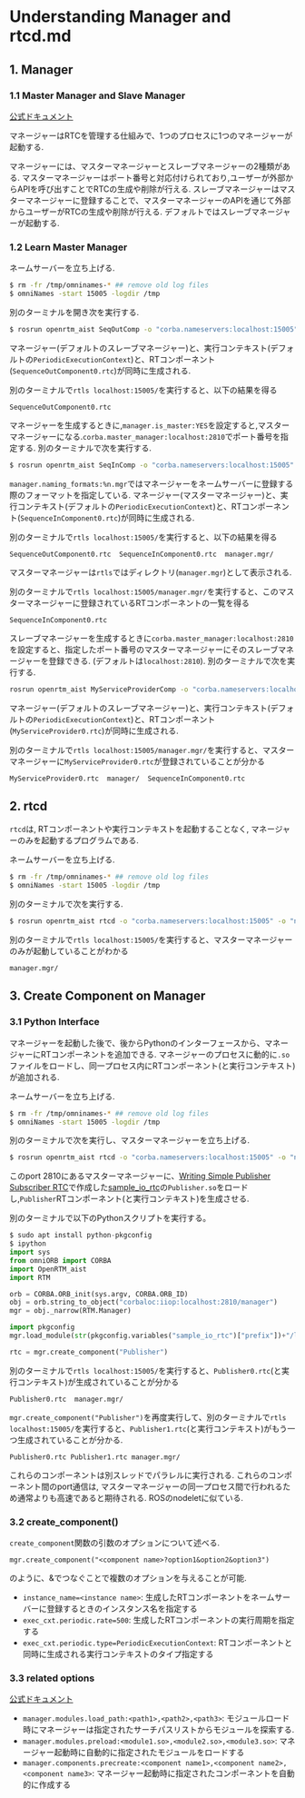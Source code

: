 # Understanding Manager and rtcd.md

## 1. Manager

### 1.1 Master Manager and Slave Manager

[公式ドキュメント](https://openrtm.org/openrtm/ja/doc/developersguide/advanced_rt_system_programming/mastermanager_slavemanager)

マネージャーはRTCを管理する仕組みで、1つのプロセスに1つのマネージャーが起動する.

マネージャーには、マスターマネージャーとスレーブマネージャーの2種類がある. マスターマネージャーはポート番号と対応付けられており,ユーザーが外部からAPIを呼び出すことでRTCの生成や削除が行える. スレーブマネージャーはマスターマネージャーに登録することで、マスターマネージャーのAPIを通じて外部からユーザーがRTCの生成や削除が行える. デフォルトではスレーブマネージャーが起動する.

### 1.2 Learn Master Manager

ネームサーバーを立ち上げる.
```bash
$ rm -fr /tmp/omninames-* ## remove old log files
$ omniNames -start 15005 -logdir /tmp
```

別のターミナルを開き次を実行する.
```bash
$ rosrun openrtm_aist SeqOutComp -o "corba.nameservers:localhost:15005" -o "naming.formats:%n.rtc"
```
マネージャー(デフォルトのスレーブマネージャー)と、実行コンテキスト(デフォルトの`PeriodicExecutionContext`)と、RTコンポーネント(`SequenceOutComponent0.rtc`)が同時に生成される.

別のターミナルで`rtls localhost:15005/`を実行すると、以下の結果を得る
```
SequenceOutComponent0.rtc
```

マネージャーを生成するときに,`manager.is_master:YES`を設定すると,マスターマネージャーになる.`corba.master_manager:localhost:2810`でポート番号を指定する. 別のターミナルで次を実行する.
```bash
$ rosrun openrtm_aist SeqInComp -o "corba.nameservers:localhost:15005" -o "naming.formats:%n.rtc" -o "manager.is_master:YES" -o "corba.master_manager:localhost:2810" -o "manager.naming_formats:%n.mgr"
```
`manager.naming_formats:%n.mgr`ではマネージャーをネームサーバーに登録する際のフォーマットを指定している. マネージャー(マスターマネージャー)と、実行コンテキスト(デフォルトの`PeriodicExecutionContext`)と、RTコンポーネント(`SequenceInComponent0.rtc`)が同時に生成される.

別のターミナルで`rtls localhost:15005/`を実行すると、以下の結果を得る
```
SequenceOutComponent0.rtc  SequenceInComponent0.rtc  manager.mgr/
```
マスターマネージャーは`rtls`ではディレクトリ(`manager.mgr`)として表示される.

別のターミナルで`rtls localhost:15005/manager.mgr/`を実行すると、このマスターマネージャーに登録されているRTコンポーネントの一覧を得る
```
SequenceInComponent0.rtc
```

スレーブマネージャーを生成するときに`corba.master_manager:localhost:2810`を設定すると、指定したポート番号のマスターマネージャーにそのスレーブマネージャーを登録できる. (デフォルトは`localhost:2810`). 別のターミナルで次を実行する.
```bash
rosrun openrtm_aist MyServiceProviderComp -o "corba.nameservers:localhost:15005" -o "naming.formats:%n.rtc" -o "corba.master_manager:localhost:2810"
```
マネージャー(デフォルトのスレーブマネージャー)と、実行コンテキスト(デフォルトの`PeriodicExecutionContext`)と、RTコンポーネント(`MyServiceProvider0.rtc`)が同時に生成される.

別のターミナルで`rtls localhost:15005/manager.mgr/`を実行すると、マスターマネージャーに`MyServiceProvider0.rtc`が登録されていることが分かる
```
MyServiceProvider0.rtc  manager/  SequenceInComponent0.rtc
```

## 2. rtcd

`rtcd`は, RTコンポーネントや実行コンテキストを起動することなく, マネージャーのみを起動するプログラムである.

ネームサーバーを立ち上げる.
```bash
$ rm -fr /tmp/omninames-* ## remove old log files
$ omniNames -start 15005 -logdir /tmp
```

別のターミナルで次を実行する.
```bash
$ rosrun openrtm_aist rtcd -o "corba.nameservers:localhost:15005" -o "naming.formats:%n.rtc" -o "manager.is_master:YES" -o "corba.master_manager:localhost:2810" -o "manager.naming_formats:%n.mgr"
```

別のターミナルで`rtls localhost:15005/`を実行すると、マスターマネージャーのみが起動していることがわかる
```
manager.mgr/
```

## 3. Create Component on Manager

### 3.1 Python Interface

マネージャーを起動した後で、後からPythonのインターフェースから、マネージャーにRTコンポーネントを追加できる. マネージャーのプロセスに動的に`.so`ファイルをロードし、同一プロセス内にRTコンポーネント(と実行コンテキスト)が追加される.

ネームサーバーを立ち上げる.
```bash
$ rm -fr /tmp/omninames-* ## remove old log files
$ omniNames -start 15005 -logdir /tmp
```

別のターミナルで次を実行し、マスターマネージャーを立ち上げる.
```bash
$ rosrun openrtm_aist rtcd -o "corba.nameservers:localhost:15005" -o "naming.formats:%n.rtc" -o "manager.is_master:YES" -o "corba.master_manager:localhost:2810" -o "manager.naming_formats:%n.mgr"
```

このport 2810にあるマスターマネージャーに、[Writing Simple Publisher Subscriber RTC](https://github.com/Naoki-Hiraoka/rtmros_beginner_tutorial/blob/master/openrtm_beginner_tutorial/Writing_Simple_Publisher_Subscriber_RTC.md)で作成した[sample_io_rtc](https://github.com/Naoki-Hiraoka/rtmros_beginner_tutorial/blob/master/openrtm_beginner_tutorial/sample_io_rtc)の`Publisher.so`をロードし,`Publisher`RTコンポーネント(と実行コンテキスト)を生成させる.

別のターミナルで以下のPythonスクリプトを実行する。
```python
$ sudo apt install python-pkgconfig
$ ipython
import sys
from omniORB import CORBA
import OpenRTM_aist
import RTM

orb = CORBA.ORB_init(sys.argv, CORBA.ORB_ID)
obj = orb.string_to_object("corbaloc:iiop:localhost:2810/manager")
mgr = obj._narrow(RTM.Manager)

import pkgconfig
mgr.load_module(str(pkgconfig.variables("sample_io_rtc")["prefix"])+"/lib/Publisher.so","PublisherInit")

rtc = mgr.create_component("Publisher")
```

別のターミナルで`rtls localhost:15005/`を実行すると、`Publisher0.rtc`(と実行コンテキスト)が生成されていることが分かる
```
Publisher0.rtc  manager.mgr/
```

`mgr.create_component("Publisher")`を再度実行して、別のターミナルで`rtls localhost:15005/`を実行すると、`Publisher1.rtc`(と実行コンテキスト)がもう一つ生成されていることが分かる.
```
Publisher0.rtc Publisher1.rtc manager.mgr/
```

これらのコンポーネントは別スレッドでパラレルに実行される. これらのコンポーネント間のport通信は, マスターマネージャーの同一プロセス間で行われるため通常よりも高速であると期待される. ROSのnodeletに似ている.

### 3.2 create_component()

`create_component`関数の引数のオプションについて述べる.

`mgr.create_component("<component name>?option1&option2&option3")`

のように、&でつなぐことで複数のオプションを与えることが可能.

- `instance_name=<instance name>`: 生成したRTコンポーネントをネームサーバーに登録するときのインスタンス名を指定する
- `exec_cxt.periodic.rate=500`: 生成したRTコンポーネントの実行周期を指定する
- `exec_cxt.periodic.type=PeriodicExecutionContext`: RTコンポーネントと同時に生成される実行コンテキストのタイプ指定する

### 3.3 related options

[公式ドキュメント](https://openrtm.org/openrtm/ja/doc/developersguide/basic_rtc_programming/rtc_conf_reference)
- `manager.modules.load_path:<path1>,<path2>,<path3>`: モジュールロード時にマネージャーは指定されたサーチパスリストからモジュールを探索する.
- `manager.modules.preload:<module1.so>,<module2.so>,<module3.so>`: マネージャー起動時に自動的に指定されたモジュールをロードする
- `manager.components.precreate:<component name1>,<component name2>,<component name3>`: マネージャー起動時に指定されたコンポーネントを自動的に作成する
